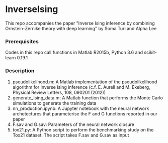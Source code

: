 # InverseIsing
This repo accompanies the paper "Inverse Ising inference by combining Ornstein-Zernike theory with deep learning" by Soma Turi and Alpha Lee

### Prerequisites 
Codes in this repo call functions in Matlab R2015b, Python 3.6 and scikit-learn 0.19.1

### Description 
1. pseudolikelihood.m: A Matlab implementation of the pseudolikelihood algorithm for inverse Ising inference (c.f. E. Aurell and M. Ekeberg, Physical Review Letters, 108, 090201 (2012))
2. generate_Ising_data.m: A Matlab function that performs the Monte Carlo simulations to generate the training data
3. nn_production.ipynb: A Jupyter notebook with the neural network archetectures that parameterise the F and G functions reported in our paper 
4. F.sav and G.sav: Parameters of the neural network closure
5. tox21.py: A Python script to perform the benchmarking study on the Tox21 dataset. The script takes F.sav and G.sav as input
